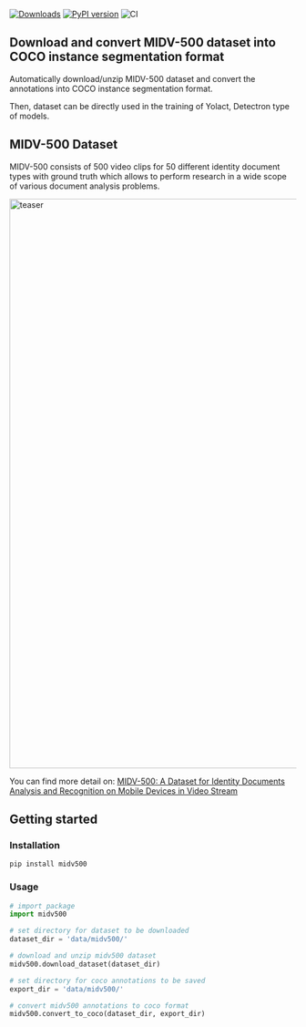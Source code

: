 [![Downloads](https://pepy.tech/badge/midv500)](https://pepy.tech/project/midv500)
[![PyPI version](https://badge.fury.io/py/midv500.svg)](https://badge.fury.io/py/midv500)
![CI](https://github.com/fcakyon/midv500/workflows/CI/badge.svg)

## Download and convert MIDV-500 dataset into COCO instance segmentation format
Automatically download/unzip MIDV-500 dataset and convert the annotations into COCO instance segmentation format.

Then, dataset can be directly used in the training of Yolact, Detectron type of models.

## MIDV-500 Dataset
MIDV-500 consists of 500 video clips for 50 different identity document types with ground truth which allows to perform research in a wide scope of various document analysis problems.

<img width="1000" alt="teaser" src="./figures/midv500.png">

You can find more detail on: [MIDV-500: A Dataset for Identity Documents Analysis and Recognition on Mobile Devices in Video Stream](https://arxiv.org/abs/1807.05786)


## Getting started
### Installation
```console
pip install midv500
```

### Usage
```python
# import package
import midv500

# set directory for dataset to be downloaded
dataset_dir = 'data/midv500/'

# download and unzip midv500 dataset
midv500.download_dataset(dataset_dir)

# set directory for coco annotations to be saved
export_dir = 'data/midv500/'

# convert midv500 annotations to coco format
midv500.convert_to_coco(dataset_dir, export_dir)
```

